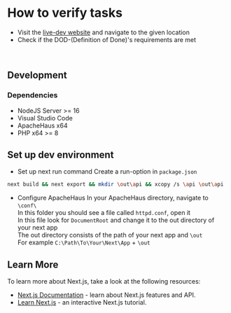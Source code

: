 # How to verify tasks

- Visit the [live-dev website](https://school-collab.ga) and navigate to the given location
- Check if the DOD-(Definition of Done)'s requirements are met

&nbsp;

## Development

### Dependencies
* NodeJS Server >= 16
* Visual Studio Code
* ApacheHaus x64
* PHP x64 >= 8

## Set up dev environment
* Set up next run command
Create a run-option in `package.json`
```bash
next build && next export && mkdir \out\api && xcopy /s \api \out\api
```

* Configure ApacheHaus
In your ApacheHaus directory, navigate to `\conf\` <br>
In this folder you should see a file called `httpd.conf`, open it <br>
In this file look for `DocumentRoot` and change it to the out directory of your next app <br>
The out directory consists of the path of your next app and `\out` <br>
For example `C:\Path\To\Your\Next\App` + `\out` <br>

## Learn More

To learn more about Next.js, take a look at the following resources:

- [Next.js Documentation](https://nextjs.org/docs) - learn about Next.js features and API.
- [Learn Next.js](https://nextjs.org/learn) - an interactive Next.js tutorial.
